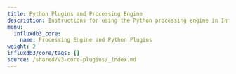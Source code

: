 ```yaml
---
title: Python Plugins and Processing Engine
description: Instructions for using the Python processing engine in InfluxDB 3
menu:
  influxdb3_core:
    name: Processing Engine and Python Plugins
weight: 2
influxdb3/core/tags: []
source: /shared/v3-core-plugins/_index.md
---
```


<!-- 
The content of this page is at /shared/v3-core-plugins/_index.md
-->